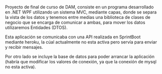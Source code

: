 Proyecto de final de curso de DAM, consiste en un programa desarrollado en .NET WPF utilizando un sistema MVC, mediante capas, donde se separa la vista de los datos y tenemos entre medias una biblioteca de clases
de negocio que se encarga de comunicar a ambas, para mover los datos utilizaremos Entidades (DTOS).

Esta aplicación se comunicaba con una API realizada en SprintBoot mediante heroku, la cúal actualmente no esta activa pero servía para enviar y recibir mensajes.

Por otro lado se incluye la base de datos para poder arrancar la aplicación (habría que modificar los valores de conexión, ya que la conexión de mysql no esta activa).
